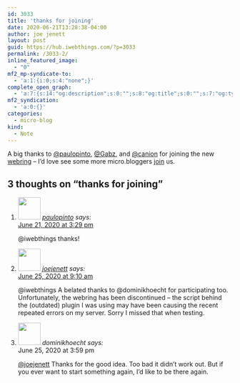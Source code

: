 ```yaml
---
id: 3033
title: 'thanks for joining'
date: 2020-06-21T13:28:38-04:00
author: joe jenett
layout: post
guid: https://hub.iwebthings.com/?p=3033
permalink: /3033-2/
inline_featured_image:
  - "0"
mf2_mp-syndicate-to:
  - 'a:1:{i:0;s:4:"none";}'
complete_open_graph:
  - 'a:7:{s:14:"og:description";s:0:"";s:8:"og:title";s:0:"";s:7:"og:type";s:0:"";s:12:"twitter:card";s:7:"summary";s:15:"twitter:creator";s:0:"";s:19:"twitter:description";s:0:"";s:8:"og:image";s:0:"";}'
mf2_syndication:
  - 'a:0:{}'
categories:
  - micro-blog
kind:
  - Note
---
```

A big thanks to [@paulopinto](https://micro.blog/paulopinto), [@Gabz](https://micro.blog/Gabz), and [@canion](https://micro.blog/canion) for joining the new [webring](https://hub.iwebthings.com/ring/) &#8211; I&#8217;d love see some more micro.bloggers [join](https://hub.iwebthings.com/ring/?do=ADD&id=1) us.

<h2 id="comments-title">3 thoughts on “thanks for joining”		</h2>


<ol class="commentlist">
<li class="comment even thread-even depth-1 u-comment h-cite h-entry p-comment" id="li-comment-465">
<article id="comment-465" class="comment " itemprop="comment" itemscope="" itemtype="http://schema.org/Comment">
<footer>
<address class="comment-author p-author author vcard hcard h-card" itemprop="creator" itemscope="" itemtype="http://schema.org/Person">
<img alt="" src="https://micro.blog/paulopinto/avatar.jpg" srcset="https://micro.blog/paulopinto/avatar.jpg 2x" class="avatar avatar-50 photo avatar-default local-avatar u-photo" itemprop="image" loading="lazy" width="50" height="50">				<cite class="fn p-name" itemprop="name"><a href="https://micro.blog/paulopinto" rel="external nofollow ugc" class="u-url url">paulopinto</a></cite> <span class="says">says:</span>					</address>
<!-- .comment-author .vcard -->

<div class="comment-meta commentmetadata">
<a href="https://micro.blog/paulopinto/9827988"><time class="updated published dt-updated dt-published" datetime="2020-06-21T15:29:45-04:00" itemprop="datePublished dateModified dateCreated">
June 21, 2020 at 3:29 pm						</time></a>
				</div>
<!-- .comment-meta .commentmetadata -->
</footer>

<div class="comment-content e-content p-summary p-name" itemprop="text name description">
<p><a title="micro.blog/iwebthings no longer exists" rel="nofollow ugc">@iwebthings</a> thanks!</p>
</div>

<div class="reply">
		</div>
<!-- .reply -->
</article><!-- #comment-## -->
</li>
<!-- #comment-## -->
<li class="comment odd alt thread-odd thread-alt depth-1 u-comment h-cite h-entry p-comment" id="li-comment-475">
<article id="comment-475" class="comment " itemprop="comment" itemscope="" itemtype="http://schema.org/Comment">
<footer>
<address class="comment-author p-author author vcard hcard h-card" itemprop="creator" itemscope="" itemtype="http://schema.org/Person">
<img alt="" src="https://micro.blog/joejenett/avatar.jpg" srcset="https://micro.blog/joejenett/avatar.jpg 2x" class="avatar avatar-50 photo avatar-default local-avatar u-photo" itemprop="image" loading="lazy" width="50" height="50">				<cite class="fn p-name" itemprop="name"><a href="https://micro.blog/joejenett" rel="external nofollow ugc" class="u-url url">joejenett</a></cite> <span class="says">says:</span>					</address>
<!-- .comment-author .vcard -->

<div class="comment-meta commentmetadata">
<a href="https://micro.blog/joejenett/9843300"><time class="updated published dt-updated dt-published" datetime="2020-06-25T09:10:16-04:00" itemprop="datePublished dateModified dateCreated">
June 25, 2020 at 9:10 am						</time></a>
				</div>
<!-- .comment-meta .commentmetadata -->
</footer>

<div class="comment-content e-content p-summary p-name" itemprop="text name description">
<p><a title="micro.blog/iwebthings no longer exists" rel="nofollow ugc">@iwebthings</a> A belated thanks to <a title="micro.blog/dominikhoecht no longer exists" rel="nofollow ugc">@dominikhoecht</a>  for participating too. Unfortunately, the webring has been discontinued – the script behind the (outdated) plugin I was using may have been causing the recent repeated errors on my server. Sorry I missed that when testing.</p>
</div>

<div class="reply">
		</div>
<!-- .reply -->
</article><!-- #comment-## -->
</li>
<!-- #comment-## -->
<li class="comment even thread-even depth-1 u-comment h-cite h-entry p-comment" id="li-comment-476">
<article id="comment-476" class="comment " itemprop="comment" itemscope="" itemtype="http://schema.org/Comment">
<footer>
<address class="comment-author p-author author vcard hcard h-card" itemprop="creator" itemscope="" itemtype="http://schema.org/Person">
<img alt="" title="micro.blog/dominikhoecht npo longer exists" srcset="title="micro.blog/dominikhoecht npo longer exists" class="avatar avatar-50 photo avatar-default local-avatar u-photo" itemprop="image" loading="lazy" width="50" height="50">				<cite class="fn p-name" itemprop="name"><a title="micro.blog/dominikhoecht npo longer exists" rel="external nofollow ugc" class="u-url url">dominikhoecht</a></cite> <span class="says">says:</span>					</address>
<!-- .comment-author .vcard -->

<div class="comment-meta commentmetadata">
<a title="micro.blog/dominikhoecht npo longer exists"><time class="updated published dt-updated dt-published" datetime="2020-06-25T15:59:10-04:00" itemprop="datePublished dateModified dateCreated">
June 25, 2020 at 3:59 pm						</time></a>
				</div>
<!-- .comment-meta .commentmetadata -->
</footer>

<div class="comment-content e-content p-summary p-name" itemprop="text name description">
<p><a href="https://micro.blog/joejenett" rel="nofollow ugc">@joejenett</a> Thanks for the good idea. Too bad it didn’t work out. But if you ever want to start something again, I’d like to be there again.</p>
</div>

<div class="reply">
		</div>
<!-- .reply -->
</article><!-- #comment-## -->
</li>
<!-- #comment-## -->
</ol>
